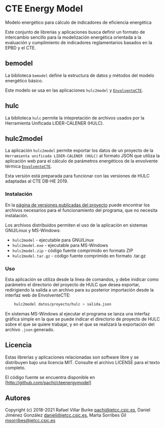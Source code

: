 # CTE Energy Model

Modelo energético para cálculo de indicadores de eficiencia energética

Este conjunto de librerías y aplicaciones busca definir un formato de intercambio sencillo para la modelización energética orientada a la evaluación y cumplimiento de indicadores reglamentarios basados en la EPBD y el CTE.

## bemodel

La biblioteca ```bemodel``` define la estructura de datos y métodos del modelo energético básico.

Este modelo se usa en las aplicaciones ```hulc2model``` y [`EnvolventeCTE`](https://pachi.github.io/envolventecte).

## hulc

La biblioteca ```hulc``` permite la intepretación de archivos usados por la Herramienta Unificada LIDER-CALENER (HULC).

## hulc2model

La aplicación ```hulc2model```  permite exportar los datos de un proyecto de la `Herramienta unificada LIDER-CALENER (HULC)` al formato JSON que utiliza la aplicación web para el cálculo de parámetros energéticos de la envolvente térmica [`EnvolventeCTE`](https://pachi.github.io/envolventecte).

Esta versión está preparada para funcionar con las versiones de HULC adaptadas al CTE DB-HE 2019.

### Instalación

En la [página de versiones publicadas del proyecto](http://github.com/pachi/hulc2model/releases) puede encontrar los archivos necesarios para el funcionamiento del programa, que no necesita instalación.

Los archivos distribuidos permiten el uso de la aplicación en sistemas GNU/Linux y MS-Windows:

- `hulc2model` - ejecutable para GNU/Linux
- `hulc2model.exe` - ejecutable para MS-Windows
- `hulc2model.zip` - código fuente comprimido en formato ZIP
- `hulc2model.tar.gz` - código fuente comprimido en formato .tar.gz

### Uso

Esta aplicación se utiliza desde la línea de comandos, y debe inidicar como parámetro el directorio del proyecto de HULC que desea exportar, redirigiendo la salida a un archivo para su posterior importación desde la interfaz web de EnvolventeCTE:

```bash
    hulc2model datos/proyecto/hulc > salida.json
```

En sistemas MS-Windows al ejecutar el programa se lanza una interfaz gráfica simple en la que se puede indicar el directorio de proyecto de HULC sobre el que se quiere trabajar, y en el que se realizará la exportación del archivo `.json` generado.

## Licencia

Estas librerías y aplicaciones relacionadas son software libre y se distribuyen bajo una licencia MIT. Consulte el archivo LICENSE para el texto completo.

El código fuente se encuentra disponible en [http://github.com/pachi/cteenergymodel]

## Autores

Copyright (c) 2018-2021 Rafael Villar Burke <pachi@ietcc.csic.es>,  Daniel Jiménez González <danielj@ietcc.csic.es>, Marta Sorribes Gil <msorribes@ietcc.csic.es>
